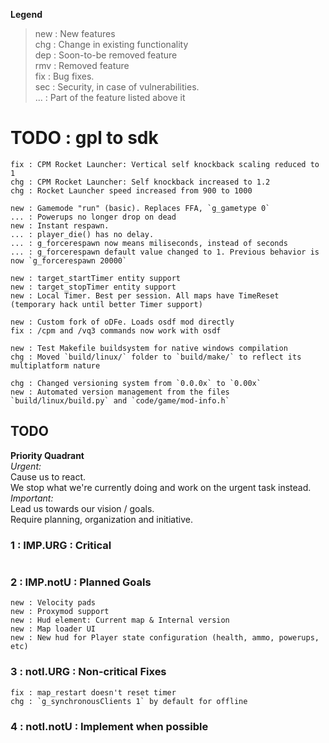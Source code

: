 **Legend**
> new : New features  
> chg : Change in existing functionality  
> dep : Soon-to-be removed feature  
> rmv : Removed feature  
> fix : Bug fixes.  
> sec : Security, in case of vulnerabilities.  
> ... : Part of the feature listed above it


# TODO : gpl to sdk
```
fix : CPM Rocket Launcher: Vertical self knockback scaling reduced to 1  
chg : CPM Rocket Launcher: Self knockback increased to 1.2  
chg : Rocket Launcher speed increased from 900 to 1000  

new : Gamemode "run" (basic). Replaces FFA, `g_gametype 0`  
... : Powerups no longer drop on dead
new : Instant respawn.   
... : player_die() has no delay.   
... : g_forcerespawn now means miliseconds, instead of seconds  
... : g_forcerespawn default value changed to 1. Previous behavior is now `g_forcerespawn 20000`  

new : target_startTimer entity support  
new : target_stopTimer entity support  
new : Local Timer. Best per session. All maps have TimeReset (temporary hack until better Timer support)  

new : Custom fork of oDFe. Loads osdf mod directly
fix : /cpm and /vq3 commands now work with osdf

new : Test Makefile buildsystem for native windows compilation  
chg : Moved `build/linux/` folder to `build/make/` to reflect its multiplatform nature

chg : Changed versioning system from `0.0.0x` to `0.00x`
new : Automated version management from the files `build/linux/build.py` and `code/game/mod-info.h`
```

## TODO
**Priority Quadrant**  
_Urgent:_  
Cause us to react.  
We stop what we're currently doing and work on the urgent task instead.  
_Important:_   
Lead us towards our vision / goals.  
Require planning, organization and initiative.  

### 1 : IMP.URG : Critical
```
```

### 2 : IMP.notU : Planned Goals
```
new : Velocity pads  
new : Proxymod support  
new : Hud element: Current map & Internal version  
new : Map loader UI  
new : New hud for Player state configuration (health, ammo, powerups, etc)  
```

### 3 : notI.URG : Non-critical Fixes
```
fix : map_restart doesn't reset timer
chg : `g_synchronousClients 1` by default for offline
```

### 4 : notI.notU : Implement when possible
```
```
